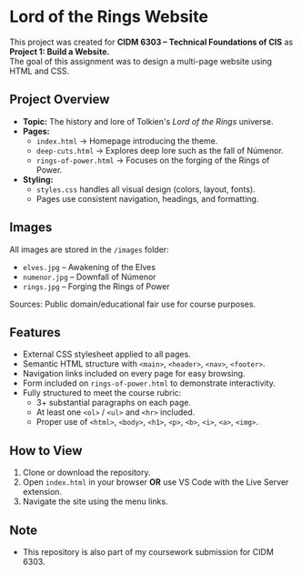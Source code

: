 # Lord of the Rings Website

This project was created for **CIDM 6303 – Technical Foundations of CIS** as **Project 1: Build a Website.**  
The goal of this assignment was to design a multi-page website using HTML and CSS.


## Project Overview
- **Topic:** The history and lore of Tolkien's *Lord of the Rings* universe.  
- **Pages:**
  - `index.html` → Homepage introducing the theme.  
  - `deep-cuts.html` → Explores deep lore such as the fall of Númenor.  
  - `rings-of-power.html` → Focuses on the forging of the Rings of Power.  
- **Styling:**  
  - `styles.css` handles all visual design (colors, layout, fonts).  
  - Pages use consistent navigation, headings, and formatting.


##  Images
All images are stored in the `/images` folder:  
- `elves.jpg` – Awakening of the Elves  
- `numenor.jpg` – Downfall of Númenor  
- `rings.jpg` – Forging the Rings of Power  

Sources: Public domain/educational fair use for course purposes.


## Features
- External CSS stylesheet applied to all pages.  
- Semantic HTML structure with `<main>`, `<header>`, `<nav>`, `<footer>`.  
- Navigation links included on every page for easy browsing.  
- Form included on `rings-of-power.html` to demonstrate interactivity.  
- Fully structured to meet the course rubric:
  - 3+ substantial paragraphs on each page.
  - At least one `<ol>` / `<ul>` and `<hr>` included.
  - Proper use of `<html>`, `<body>`, `<h1>`, `<p>`, `<b>`, `<i>`, `<a>`, `<img>`.



##  How to View
1. Clone or download the repository.  
2. Open `index.html` in your browser **OR** use VS Code with the Live Server extension.  
3. Navigate the site using the menu links.



## Note
- This repository is also part of my coursework submission for CIDM 6303.  

